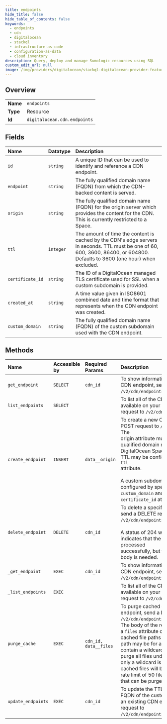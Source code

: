 ```yaml
---
title: endpoints
hide_title: false
hide_table_of_contents: false
keywords:
  - endpoints
  - cdn
  - digitalocean    
  - stackql
  - infrastructure-as-code
  - configuration-as-data
  - cloud inventory
description: Query, deploy and manage Sumologic resources using SQL
custom_edit_url: null
image: /img/providers/digitalocean/stackql-digitalocean-provider-featured-image.png
---
```

  
    

## Overview
<table><tbody>
<tr><td><b>Name</b></td><td><code>endpoints</code></td></tr>
<tr><td><b>Type</b></td><td>Resource</td></tr>
<tr><td><b>Id</b></td><td><code>digitalocean.cdn.endpoints</code></td></tr>
</tbody></table>

## Fields
| Name | Datatype | Description |
|:-----|:---------|:------------|
| `id` | `string` | A unique ID that can be used to identify and reference a CDN endpoint. |
| `endpoint` | `string` | The fully qualified domain name (FQDN) from which the CDN-backed content is served. |
| `origin` | `string` | The fully qualified domain name (FQDN) for the origin server which provides the content for the CDN. This is currently restricted to a Space. |
| `ttl` | `integer` | The amount of time the content is cached by the CDN's edge servers in seconds. TTL must be one of 60, 600, 3600, 86400, or 604800. Defaults to 3600 (one hour) when excluded. |
| `certificate_id` | `string` | The ID of a DigitalOcean managed TLS certificate used for SSL when a custom subdomain is provided. |
| `created_at` | `string` | A time value given in ISO8601 combined date and time format that represents when the CDN endpoint was created. |
| `custom_domain` | `string` | The fully qualified domain name (FQDN) of the custom subdomain used with the CDN endpoint. |
## Methods
| Name | Accessible by | Required Params | Description |
|:-----|:--------------|:----------------|:------------|
| `get_endpoint` | `SELECT` | `cdn_id` | To show information about an existing CDN endpoint, send a GET request to `/v2/cdn/endpoints/$ENDPOINT_ID`. |
| `list_endpoints` | `SELECT` |  | To list all of the CDN endpoints available on your account, send a GET request to `/v2/cdn/endpoints`. |
| `create_endpoint` | `INSERT` | `data__origin` | To create a new CDN endpoint, send a POST request to `/v2/cdn/endpoints`. The<br />origin attribute must be set to the fully qualified domain name (FQDN) of a<br />DigitalOcean Space. Optionally, the TTL may be configured by setting the `ttl`<br />attribute.<br /><br />A custom subdomain may be configured by specifying the `custom_domain` and<br />`certificate_id` attributes.<br /> |
| `delete_endpoint` | `DELETE` | `cdn_id` | To delete a specific CDN endpoint, send a DELETE request to<br />`/v2/cdn/endpoints/$ENDPOINT_ID`.<br /><br />A status of 204 will be given. This indicates that the request was processed<br />successfully, but that no response body is needed.<br /> |
| `_get_endpoint` | `EXEC` | `cdn_id` | To show information about an existing CDN endpoint, send a GET request to `/v2/cdn/endpoints/$ENDPOINT_ID`. |
| `_list_endpoints` | `EXEC` |  | To list all of the CDN endpoints available on your account, send a GET request to `/v2/cdn/endpoints`. |
| `purge_cache` | `EXEC` | `cdn_id, data__files` | To purge cached content from a CDN endpoint, send a DELETE request to<br />`/v2/cdn/endpoints/$ENDPOINT_ID/cache`. The body of the request should include<br />a `files` attribute containing a list of cached file paths to be purged. A<br />path may be for a single file or may contain a wildcard (`*`) to recursively<br />purge all files under a directory. When only a wildcard is provided, all<br />cached files will be purged. There is a rate limit of 50 files per 20 seconds <br />that can be purged.<br /> |
| `update_endpoints` | `EXEC` | `cdn_id` | To update the TTL, certificate ID, or the FQDN of the custom subdomain for<br />an existing CDN endpoint, send a PUT request to<br />`/v2/cdn/endpoints/$ENDPOINT_ID`.<br /> |
